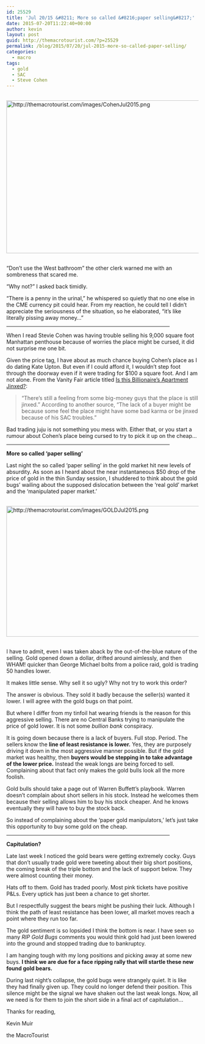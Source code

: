 ```yaml
---
id: 25529
title: 'Jul 20/15 &#8211; More so called &#8216;paper selling&#8217;'
date: 2015-07-20T11:22:40+00:00
author: kevin
layout: post
guid: http://themacrotourist.com/?p=25529
permalink: /blog/2015/07/20/jul-2015-more-so-called-paper-selling/
categories:
  - macro
tags:
  - gold
  - SAC
  - Steve Cohen
---
```


  <img src="http://themacrotourist.com/images/CohenJul2015.png" style="margin:30px auto;display:block;" alt="http://themacrotourist.com/images/CohenJul2015.png" width="600" height="400">

&#8220;Don&#8217;t use the West bathroom&#8221; the other clerk warned me with an sombreness that scared me.

&#8220;Why not?&#8221; I asked back timidly.

&#8220;There is a penny in the urinal,&#8221; he whispered so quietly that no one else in the CME currency pit could hear. From my reaction, he could tell I didn&#8217;t appreciate the seriousness of the situation, so he elaborated, &#8220;it&#8217;s like literally pissing away money&#8230;&#8221;

<hr size="3" width="85%" />

When I read Stevie Cohen was having trouble selling his 9,000 square foot Manhattan penthouse because of worries the place might be cursed, it did not surprise me one bit. 

Given the price tag, I have about as much chance buying Cohen&#8217;s place as I do dating Kate Upton. But even if I could afford it, I wouldn&#8217;t step foot through the doorway even if it were trading for $100 a square foot. And I am not alone. From the Vanity Fair article titled [Is this Billionaire&#8217;s Apartment Jinxed?](http://www.vanityfair.com/news/2015/07/steve-cohen-billionaires-apartment-jinxed?mbid=social_twitter):

> “There’s still a feeling from some big-money guys that the place is still jinxed.” According to another source, “The lack of a buyer might be because some feel the place might have some bad karma or be jinxed because of his SAC troubles.”

Bad trading juju is not something you mess with. Either that, or you start a rumour about Cohen&#8217;s place being cursed to try to pick it up on the cheap&#8230; 

<hr size="3" width="85%" />

**More so called &#8216;paper selling&#8217;**

Last night the so called &#8216;paper selling&#8217; in the gold market hit new levels of absurdity. As soon as I heard about the near instantaneous $50 drop of the price of gold in the thin Sunday session, I shuddered to think about the gold bugs&#8217; wailing about the supposed dislocation between the &#8216;real gold&#8217; market and the &#8216;manipulated paper market.&#8217;


  <img src="http://themacrotourist.com/images/GOLDJul2015.png" style="margin:30px auto;display:block;" alt="http://themacrotourist.com/images/GOLDJul2015.png" width="600" height="342">

I have to admit, even I was taken aback by the out-of-the-blue nature of the selling. Gold opened down a dollar, drifted around aimlessly, and then WHAM! quicker than George Michael bolts from a police raid, gold is trading 50 handles lower. 

It makes little sense. Why sell it so ugly? Why not try to work this order? 

The answer is obvious. They sold it badly because the seller(s) wanted it lower. I will agree with the gold bugs on that point.

But where I differ from my tinfoil hat wearing friends is the reason for this aggressive selling. There are no Central Banks trying to manipulate the price of gold lower. It is not some _bullion bank_ conspiracy. 

It is going down because there is a lack of buyers. Full stop. Period. The sellers know the **line of least resistance is lower.** Yes, they are purposely driving it down in the most aggressive manner possible. But if the gold market was healthy, then **buyers would be stepping in to take advantage of the lower price.** Instead the weak longs are being forced to sell. Complaining about that fact only makes the gold bulls look all the more foolish. 

Gold bulls should take a page out of Warren Buffett&#8217;s playbook. Warren doesn&#8217;t complain about short sellers in his stock. Instead he welcomes them because their selling allows him to buy his stock cheaper. And he knows eventually they will have to buy the stock back. 

So instead of complaining about the &#8216;paper gold manipulators,&#8217; let&#8217;s just take this opportunity to buy some gold on the cheap. 

<hr size="3" width="85%" />

**Capitulation?**

Late last week I noticed the gold bears were getting extremely cocky. Guys that don&#8217;t usually trade gold were tweeting about their big short positions, the coming break of the triple bottom and the lack of support below. They were almost counting their money.

Hats off to them. Gold has traded poorly. Most pink tickets have positive P&Ls. Every uptick has just been a chance to get shorter.

But I respectfully suggest the bears might be pushing their luck. Although I think the path of least resistance has been lower, all market moves reach a point where they run too far.

The gold sentiment is so lopsided I think the bottom is near. I have seen so many _RIP Gold Bugs_ comments you would think gold had just been lowered into the ground and stopped trading due to bankruptcy. 

I am hanging tough with my long positions and picking away at some new buys. **I think we are due for a face ripping rally that will startle these new found gold bears.** 

During last night&#8217;s collapse, the gold bugs were strangely quiet. It is like they had finally given up. They could no longer defend their position. This silence might be the signal we have shaken out the last weak longs. Now, all we need is for them to join the short side in a final act of capitulation&#8230;

Thanks for reading,
  
Kevin Muir
  
the MacroTourist